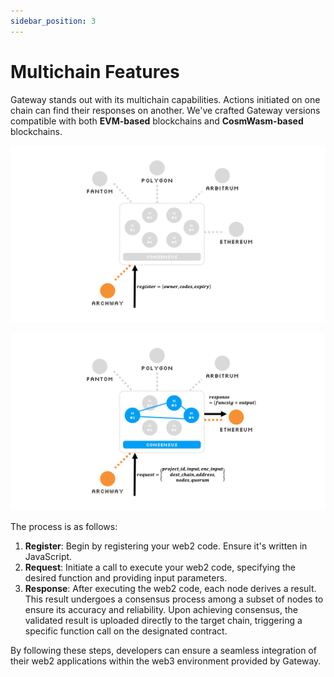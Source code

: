 ```yaml
---
sidebar_position: 3
---
```


# Multichain Features

Gateway stands out with its multichain capabilities.
Actions initiated on one chain can find their responses on another.
We've crafted Gateway versions compatible with both **EVM-based** blockchains and **CosmWasm-based** blockchains.


![multi_1](./images/multi_1.png)

![multi_2](./images/multi_2.png)


The process is as follows:

1. **Register**: Begin by registering your web2 code. Ensure it's written in JavaScript.
2. **Request**: Initiate a call to execute your web2 code, specifying the desired function and providing input parameters.
3. **Response**: After executing the web2 code, each node derives a result. This result undergoes a consensus process among a subset of nodes to ensure its accuracy and reliability. Upon achieving consensus, the validated result is uploaded directly to the target chain, triggering a specific function call on the designated contract.

By following these steps, developers can ensure a seamless integration of their web2 applications within the web3 environment provided by Gateway.

